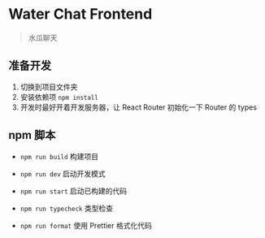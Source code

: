 # Water Chat Frontend

> 水瓜聊天

## 准备开发

1. 切换到项目文件夹
2. 安装依赖项 `npm install`
3. 开发时最好开着开发服务器，让 React Router 初始化一下 Router 的 types

## npm 脚本

- `npm run build` 构建项目
- `npm run dev` 启动开发模式
- `npm run start` 启动已构建的代码

- `npm run typecheck` 类型检查
- `npm run format` 使用 Prettier 格式化代码
